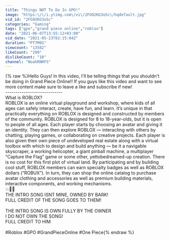 ```yaml
---
title: "Things NOT To Do In GPO!"
image: "https:\/\/i.ytimg.com\/vi\/2FG92KG3oSc\/hqdefault.jpg"
vid_id: "2FG92KG3oSc"
categories: "Gaming"
tags: ["gpo","grand piece online","roblox"]
date: "2021-06-07T13:55:12+03:00"
vid_date: "2021-05-23T02:15:04Z"
duration: "PT7M9S"
viewcount: "13582"
likeCount: "299"
dislikeCount: "10"
channel: "NoahRNRFS"
---
```

{% raw %}Hello Guys! In this video, I'll be telling things that you shouldn't be doing in Grand Piece Online!! If you guys like this video and want to see more content make sure to leave a like and subscribe if new!<br />----------------------------<br />What is ROBLOX? <br />ROBLOX is an online virtual playground and workshop, where kids of all ages can safely interact, create, have fun, and learn. It’s unique in that practically everything on ROBLOX is designed and constructed by members of the community. ROBLOX is designed for 8 to 18-year-olds, but it is open to people of all ages. Each player starts by choosing an avatar and giving it an identity. They can then explore ROBLOX — interacting with others by chatting, playing games, or collaborating on creative projects. Each player is also given their own piece of undeveloped real estate along with a virtual toolbox with which to design and build anything — be it a navigable skyscraper, a working helicopter, a giant pinball machine, a multiplayer “Capture the Flag” game or some other, yet­to­be­dreamed-up creation. There is no cost for this first plot of virtual land. By participating and by building cool stuff, ROBLOX members can earn specialty badges as well as ROBLOX dollars (“ROBUX”). In turn, they can shop the online catalog to purchase avatar clothing and accessories as well as premium building materials, interactive components, and working mechanisms.<br />💥💫👻<br />THE INTRO SONG ISNT MINE, OWNED BY BARK! <br />FULL CREDIT OF THE SONG GOES TO THEM!<br /><br />THE INTRO SONG IS OWN FULLY BY THE OWNER<br />I DO NOT OWN THE SONG!<br />FULL CREDIT TO HIM<br /><br />#Roblox  #GPO  #GrandPieceOnline #One Piece{% endraw %}
